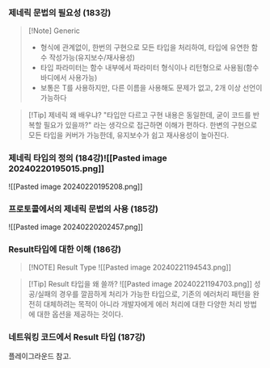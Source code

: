 ### 제네릭 문법의 필요성 (183강)
> [!Note] Generic
> - 형식에 관계없이, 한번의 구현으로 모든 타입을 처리하여, 타입에 유연한 함수 작성가능(유지보수/재사용성)
> - 타입 파라미터는 함수 내부에서 파라미터 형식이나 리턴형으로 사용됨(함수 바디에서 사용가능)
> - 보통은 T를 사용하지만, 다른 이름을 사용해도 문제가 없고, 2개 이상 선언이 가능하다

> [!Tip] 제네릭 왜 배우냐?
> "타입만 다르고 구현 내용은 동일한데, 굳이 코드를 반복할 필요가 있을까?" 라는 생각으로 접근하면 이해가 편하다. 한변의 구현으로 모든 타입을 커버가 가능한데, 유지보수가 쉽고 재사용성이 높아진다.
### 제네릭 타입의 정의 (184강)![[Pasted image 20240220195015.png]]
![[Pasted image 20240220195208.png]]
### 프로토콜에서의 제네릭 문법의 사용 (185강)
![[Pasted image 20240220202457.png]]
### Result타입에 대한 이해 (186강)
> [!NOTE] Result Type
> ![[Pasted image 20240221194543.png]]

> [!Tip] Result 타입을 왜 쓸까?
> ![[Pasted image 20240221194703.png]]
> 성공/실패의 경우를 깔끔하게 처리가 가능한 타입으로, 기존의 에러처리 패턴을 완전히 대체하려는 목적이 아니라 개발자에게 에러 처리에 대한 다양한 처리 방법에 대한 옵션을 제공하는 것이다.
### 네트워킹 코드에서 Result 타입 (187강)
플레이그라운드 참고.